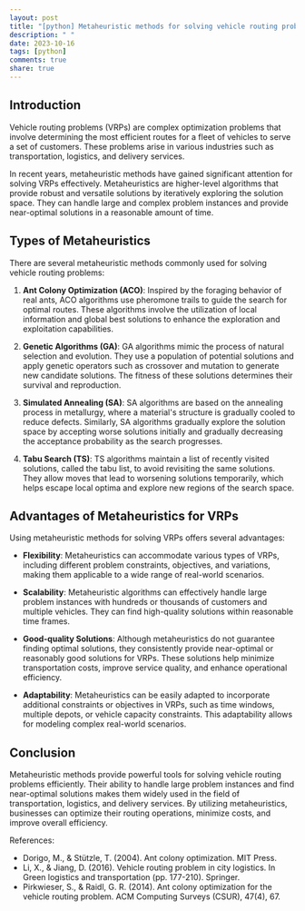 ```yaml
---
layout: post
title: "[python] Metaheuristic methods for solving vehicle routing problems"
description: " "
date: 2023-10-16
tags: [python]
comments: true
share: true
---
```


## Introduction

Vehicle routing problems (VRPs) are complex optimization problems that involve determining the most efficient routes for a fleet of vehicles to serve a set of customers. These problems arise in various industries such as transportation, logistics, and delivery services.

In recent years, metaheuristic methods have gained significant attention for solving VRPs effectively. Metaheuristics are higher-level algorithms that provide robust and versatile solutions by iteratively exploring the solution space. They can handle large and complex problem instances and provide near-optimal solutions in a reasonable amount of time.

## Types of Metaheuristics

There are several metaheuristic methods commonly used for solving vehicle routing problems:

1. **Ant Colony Optimization (ACO)**: Inspired by the foraging behavior of real ants, ACO algorithms use pheromone trails to guide the search for optimal routes. These algorithms involve the utilization of local information and global best solutions to enhance the exploration and exploitation capabilities.

2. **Genetic Algorithms (GA)**: GA algorithms mimic the process of natural selection and evolution. They use a population of potential solutions and apply genetic operators such as crossover and mutation to generate new candidate solutions. The fitness of these solutions determines their survival and reproduction.

3. **Simulated Annealing (SA)**: SA algorithms are based on the annealing process in metallurgy, where a material's structure is gradually cooled to reduce defects. Similarly, SA algorithms gradually explore the solution space by accepting worse solutions initially and gradually decreasing the acceptance probability as the search progresses.

4. **Tabu Search (TS)**: TS algorithms maintain a list of recently visited solutions, called the tabu list, to avoid revisiting the same solutions. They allow moves that lead to worsening solutions temporarily, which helps escape local optima and explore new regions of the search space.

## Advantages of Metaheuristics for VRPs

Using metaheuristic methods for solving VRPs offers several advantages:

- **Flexibility**: Metaheuristics can accommodate various types of VRPs, including different problem constraints, objectives, and variations, making them applicable to a wide range of real-world scenarios.

- **Scalability**: Metaheuristic algorithms can effectively handle large problem instances with hundreds or thousands of customers and multiple vehicles. They can find high-quality solutions within reasonable time frames.

- **Good-quality Solutions**: Although metaheuristics do not guarantee finding optimal solutions, they consistently provide near-optimal or reasonably good solutions for VRPs. These solutions help minimize transportation costs, improve service quality, and enhance operational efficiency.

- **Adaptability**: Metaheuristics can be easily adapted to incorporate additional constraints or objectives in VRPs, such as time windows, multiple depots, or vehicle capacity constraints. This adaptability allows for modeling complex real-world scenarios.

## Conclusion

Metaheuristic methods provide powerful tools for solving vehicle routing problems efficiently. Their ability to handle large problem instances and find near-optimal solutions makes them widely used in the field of transportation, logistics, and delivery services. By utilizing metaheuristics, businesses can optimize their routing operations, minimize costs, and improve overall efficiency.

References:
- Dorigo, M., & Stützle, T. (2004). Ant colony optimization. MIT Press.
- Li, X., & Jiang, D. (2016). Vehicle routing problem in city logistics. In Green logistics and transportation (pp. 177-210). Springer.
- Pirkwieser, S., & Raidl, G. R. (2014). Ant colony optimization for the vehicle routing problem. ACM Computing Surveys (CSUR), 47(4), 67.
